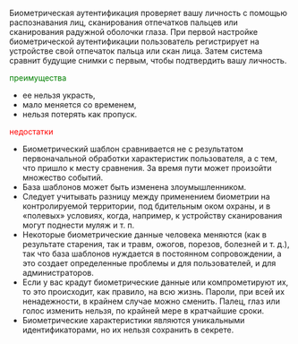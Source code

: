 Биометрическая аутентификация проверяет вашу личность с помощью распознавания лиц, сканирования отпечатков пальцев или сканирования радужной оболочки глаза. При первой настройке биометрической аутентификации пользователь регистрирует на устройстве свой отпечаток пальца или скан лица. Затем система сравнит будущие снимки с первым, чтобы подтвердить вашу личность.


<span style="color:green">преимущества</span>

- ее нельзя украсть,
- мало меняется со временем,
- нельзя потерять как пропуск.

<span style="color:red">недостатки</span>

- Биометрический шаблон сравнивается не с результатом первоначальной обработки характеристик пользователя, а с тем, что пришло к месту сравнения. За время пути может произойти множество событий.
- База шаблонов может быть изменена злоумышленником.
- Следует учитывать разницу между применением биометрии на контролируемой территории, под бдительным оком охраны, и в «полевых» условиях, когда, например, к устройству сканирования могут поднести муляж и т. п.
- Некоторые биометрические данные человека меняются (как в результате старения, так и травм, ожогов, порезов, болезней и т. д.), так что база шаблонов нуждается в постоянном сопровождении, а это создает определенные проблемы и для пользователей, и для администраторов.
- Если у вас крадут биометрические данные или компрометируют их, то это происходит, как правило, на всю жизнь. Пароли, при всей их ненадежности, в крайнем случае можно сменить. Палец, глаз или голос изменить нельзя, по крайней мере в кратчайшие сроки.
- Биометрические характеристики являются уникальными идентификаторами, но их нельзя сохранить в секрете.
